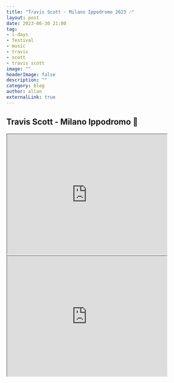 ```yaml
---
title: "Travis Scott - Milano Ippodromo 2023 🎶" 
layout: post
date: 2023-06-30 21:00
tag: 
- i-days
- festival
- music
- travis
- scott
- travis scott
image: ""
headerImage: false
description: ""
category: blog
author: allan
externalLink: true
---
```


## Travis Scott - Milano Ippodromo 🎸 


<div>

<iframe width="420" height="315"src="https://youtube.com/shorts/u-msaZHuCUk?feature=share">
</iframe>

</div>



<div>

<iframe width="420" height="315"src="https://youtube.com/shorts/DqGYrcbPecg?feature=share">
</iframe>

</div>
